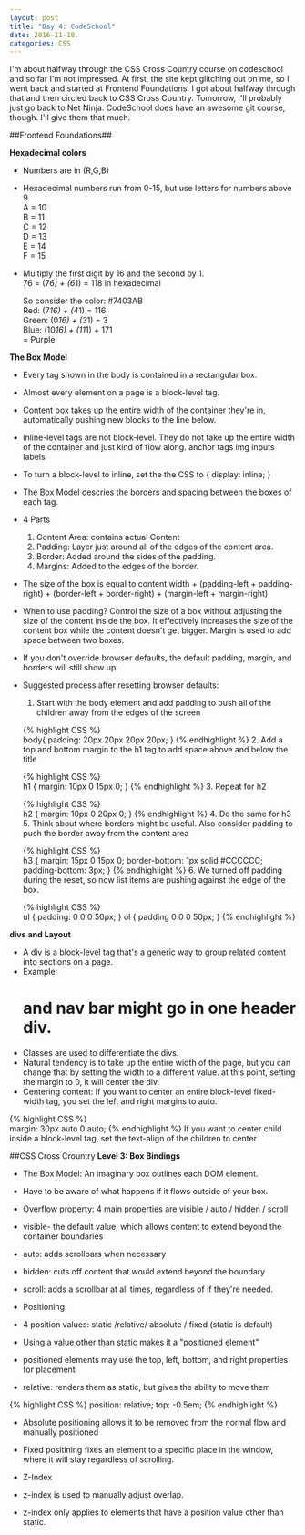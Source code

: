 ```yaml
---
layout: post
title: "Day 4: CodeSchool" 
date: 2016-11-18.
categories: CSS
---
```


I'm about halfway through the CSS Cross Country course on codeschool and so far I'm not impressed. At first, the site kept glitching out on me, so I went back and started at Frontend Foundations. I got about halfway through that and then circled back to CSS Cross Country. Tomorrow, I'll probably just go back to Net Ninja. CodeSchool does have an awesome git course, though. I'll give them that much.

##Frontend Foundations##

**Hexadecimal colors**
- Numbers are in (R,G,B)
- Hexadecimal numbers run from 0-15, but use letters for numbers above 9  
    A = 10  
    B = 11  
    C = 12  
    D = 13  
    E = 14  
    F = 15  
- Multiply the first digit by 16 and the second by 1.  
    76 = (7*6) + (6*1) = 118 in hexadecimal  

    So consider the color: #7403AB  
        Red: (7*16) + (4*1) = 116  
        Green: (0*16) + (3*1) = 3  
        Blue: (10*16) + (11*1) + 171   
        = Purple  

**The Box Model**
- Every tag shown in the body is contained in a rectangular box. 
- Almost every element on a page is a block-level tag. 
- Content box takes up the entire width of the container they're in, automatically pushing new blocks to the line below.
- inline-level tags are not block-level. They do not take up the entire width of the container and just kind of flow along. 
    anchor tags
    img
    inputs
    labels
- To turn a block-level to inline, set the the CSS to { display: inline; }

- The Box Model descries the borders and spacing between the boxes of each tag. 
- 4 Parts
    1. Content Area: contains actual Content  
    2. Padding: Layer just around all of the edges of the content area.  
    3. Border: Added around the sides of the padding.
    4. Margins: Added to the edges of the border. 
- The size of the box is equal to content width + (padding-left + padding-right) + (border-left + border-right) + (margin-left + margin-right)  

- When to use padding?
    Control the size of a box without adjusting the size of the content inside the box. It effectively increases the size of the content box while the content doesn't get bigger. 
    Margin is used to add space between two boxes. 

- If you don't override browser defaults, the default padding, margin, and borders will still show up.
- Suggested process after resetting browser defaults:
    1. Start with the body element and add padding to push all of the children away from the edges of the screen
   
    {% highlight CSS %}  
    body{
        padding: 20px 20px 20px 20px;
    }
    {% endhighlight %}
    2. Add a top and bottom margin to the h1 tag to add space above and below the title
   
    {% highlight CSS %}  
    h1 {
        margin: 10px 0 15px 0;
    }
    {% endhighlight %}
    3. Repeat for h2
   
    {% highlight CSS %}  
    h2 {
        margin: 10px 0 20px 0;
    }
    {% endhighlight %}
    4. Do the same for h3
    5. Think about where borders might be useful. Also consider padding to push the border away from the content area 
   
    {% highlight CSS %}  
    h3 {
        margin: 15px 0 15px 0;
        border-bottom: 1px solid #CCCCCC;
        padding-bottom: 3px;
    }
    {% endhighlight %}
    6. We turned off padding during the reset, so now list items are pushing against the edge of the box. 
   
    {% highlight CSS %}  
    ul {
        padding: 0 0 0 50px;
    }
    ol {
        padding 0 0 0 50px;
    }
    {% endhighlight %}

**divs and Layout**  
- A div is a block-level tag that's a generic way to group related content into sections on a page.
- Example: <h1> and nav bar might go in one header div.
- Classes are used to differentiate the divs.
- Natural tendency is to take up the entire width of the page, but you can change that by setting the width to a different value.
    at this point, setting the margin to 0, it will center the div.
- Centering content: If you want to center an entire block-level fixed-width tag, you set the left and right margins to auto.

{% highlight CSS %}  
margin: 30px auto 0 auto;
{% endhighlight %}
    If you want to center child inside a block-level tag, set the text-align of the children to center


##CSS Cross Crountry
**Level 3: Box Bindings**
- The Box Model: An imaginary box outlines each DOM element.
- Have to be aware of what happens if it flows outside of your box.
- Overflow property: 4 main properties are visible / auto / hidden / scroll
- visible- the default value, which allows content to extend beyond the container boundaries
- auto: adds scrollbars when necessary
- hidden: cuts off content that would extend beyond the boundary
- scroll: adds a scrollbar at all times, regardless of if they're needed. 

- Positioning
- 4 position values: static /relative/ absolute / fixed (static is default)
- Using a value other than static makes it a "positioned element"
- positioned elements may use the top, left, bottom, and right properties for placement
- relative: renders them as static, but gives the ability to move them  

{% highlight CSS %}
position: relative;
top: -0.5em;
{% endhighlight %}
- Absolute positioning allows it to be removed from the normal flow and manually positioned
- Fixed positining fixes an element to a specific place in the window, where it will stay regardless of scrolling.

- Z-Index
- z-index is used to manually adjust overlap. 
- z-index only applies to elements that have a position value other than static. 



